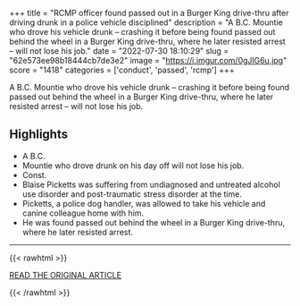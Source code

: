 +++
title = "RCMP officer found passed out in a Burger King drive-thru after driving drunk in a police vehicle disciplined"
description = "A B.C. Mountie who drove his vehicle drunk – crashing it before being found passed out behind the wheel in a Burger King drive-thru, where he later resisted arrest – will not lose his job."
date = "2022-07-30 18:10:29"
slug = "62e573ee98b18444cb7de3e2"
image = "https://i.imgur.com/0gJlG6u.jpg"
score = "1418"
categories = ['conduct', 'passed', 'rcmp']
+++

A B.C. Mountie who drove his vehicle drunk – crashing it before being found passed out behind the wheel in a Burger King drive-thru, where he later resisted arrest – will not lose his job.

## Highlights

- A B.C.
- Mountie who drove drunk on his day off will not lose his job.
- Const.
- Blaise Picketts was suffering from undiagnosed and untreated alcohol use disorder and post-traumatic stress disorder at the time.
- Picketts, a police dog handler, was allowed to take his vehicle and canine colleague home with him.
- He was found passed out behind the wheel in a Burger King drive-thru, where he later resisted arrest.

---

{{< rawhtml >}}
  <p class="article-category">
    <a target="_blank" href="https://bc.ctvnews.ca/rcmp-officer-found-passed-out-in-a-burger-king-drive-thru-after-driving-drunk-in-a-police-vehicle-disciplined-1.6005326?fbclid=IwAR0APYWC5ItJeHMfd35ilm5jmp5V-2FsqT6EPd71Bd5n3d3D_Hgh9T08BSE">READ THE ORIGINAL ARTICLE</a>
  </p>
{{< /rawhtml >}}
